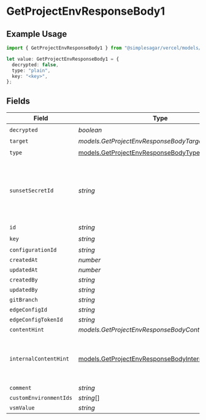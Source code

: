 # GetProjectEnvResponseBody1

## Example Usage

```typescript
import { GetProjectEnvResponseBody1 } from "@simplesagar/vercel/models/getprojectenvop.js";

let value: GetProjectEnvResponseBody1 = {
  decrypted: false,
  type: "plain",
  key: "<key>",
};
```

## Fields

| Field                                                                                                            | Type                                                                                                             | Required                                                                                                         | Description                                                                                                      |
| ---------------------------------------------------------------------------------------------------------------- | ---------------------------------------------------------------------------------------------------------------- | ---------------------------------------------------------------------------------------------------------------- | ---------------------------------------------------------------------------------------------------------------- |
| `decrypted`                                                                                                      | *boolean*                                                                                                        | :heavy_check_mark:                                                                                               | N/A                                                                                                              |
| `target`                                                                                                         | *models.GetProjectEnvResponseBodyTarget*                                                                         | :heavy_minus_sign:                                                                                               | N/A                                                                                                              |
| `type`                                                                                                           | [models.GetProjectEnvResponseBodyType](../models/getprojectenvresponsebodytype.md)                               | :heavy_check_mark:                                                                                               | N/A                                                                                                              |
| `sunsetSecretId`                                                                                                 | *string*                                                                                                         | :heavy_minus_sign:                                                                                               | This is used to identiy variables that have been migrated from type secret to sensitive.                         |
| `id`                                                                                                             | *string*                                                                                                         | :heavy_minus_sign:                                                                                               | N/A                                                                                                              |
| `key`                                                                                                            | *string*                                                                                                         | :heavy_check_mark:                                                                                               | N/A                                                                                                              |
| `configurationId`                                                                                                | *string*                                                                                                         | :heavy_minus_sign:                                                                                               | N/A                                                                                                              |
| `createdAt`                                                                                                      | *number*                                                                                                         | :heavy_minus_sign:                                                                                               | N/A                                                                                                              |
| `updatedAt`                                                                                                      | *number*                                                                                                         | :heavy_minus_sign:                                                                                               | N/A                                                                                                              |
| `createdBy`                                                                                                      | *string*                                                                                                         | :heavy_minus_sign:                                                                                               | N/A                                                                                                              |
| `updatedBy`                                                                                                      | *string*                                                                                                         | :heavy_minus_sign:                                                                                               | N/A                                                                                                              |
| `gitBranch`                                                                                                      | *string*                                                                                                         | :heavy_minus_sign:                                                                                               | N/A                                                                                                              |
| `edgeConfigId`                                                                                                   | *string*                                                                                                         | :heavy_minus_sign:                                                                                               | N/A                                                                                                              |
| `edgeConfigTokenId`                                                                                              | *string*                                                                                                         | :heavy_minus_sign:                                                                                               | N/A                                                                                                              |
| `contentHint`                                                                                                    | *models.GetProjectEnvResponseBodyContentHint*                                                                    | :heavy_minus_sign:                                                                                               | N/A                                                                                                              |
| `internalContentHint`                                                                                            | [models.GetProjectEnvResponseBodyInternalContentHint](../models/getprojectenvresponsebodyinternalcontenthint.md) | :heavy_minus_sign:                                                                                               | Similar to `contentHints`, but should not be exposed to the user.                                                |
| `comment`                                                                                                        | *string*                                                                                                         | :heavy_minus_sign:                                                                                               | N/A                                                                                                              |
| `customEnvironmentIds`                                                                                           | *string*[]                                                                                                       | :heavy_minus_sign:                                                                                               | N/A                                                                                                              |
| `vsmValue`                                                                                                       | *string*                                                                                                         | :heavy_minus_sign:                                                                                               | N/A                                                                                                              |